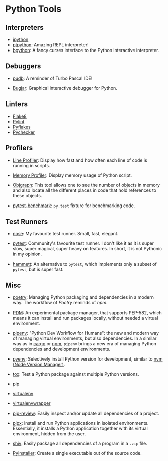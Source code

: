 Python Tools
============

Interpreters
------------

 - [ipython][ipython]
 - [ptpython][ptpython]:  Amazing REPL interpreter!
 - [bpython][bpython]:
   A fancy curses interface to the Python interactive interpreter.

Debuggers
---------

 - [pudb](https://github.com/inducer/pudb):
   A reminder of Turbo Pascal IDE!

 - [Bugjar](http://pybee.org/bugjar/):
   Graphical interactive debugger for Python.


Linters
-------

 - [Flake8](http://flake8.pycqa.org/)
 - [Pylint](http://www.pylint.org/)
 - [Pyflakes](https://pypi.python.org/pypi/pyflakes)
 - [Pychecker](http://pychecker.sourceforge.net/)


Profilers
---------

 - [Line Profiler](http://packages.python.org/line_profiler/):
   Display how fast and how often each line of code is running in scripts.

 - [Memory Profiler](https://github.com/fabianp/memory_profiler):
   Display memory usage of Python script.

 - [Objgraph](http://mg.pov.lt/objgraph/): This tool allows one to see the
   number of objects in memory and also locate all the different places in
   code that hold references to these objects.

 - [pytest-benchmark](https://github.com/ionelmc/pytest-benchmark):
   `py.test` fixture for benchmarking code.


Test Runners
------------

 - [nose](https://nose.readthedocs.io/):
   My favourite test runner.  Small, fast, elegant.

 - [pytest](https://docs.pytest.org/):
   Community's favourite test runner.
   I don't like it as it is super slow, super magical, super heavy on features.
   In short, it is not Pythonic in my opinion.

 - [hammett](https://github.com/boxed/hammett/):
   An alternative to `pytest`, which implements only a subset of `pytest`,
   but is super fast.


Misc
----

 - [poetry](https://python-poetry.org/):
   Managing Python packaging and dependencies in a modern way.
   The workflow of _Poetry_ reminds of _npm_.

 - [PDM](https://pdm.fming.dev/):
   An experimental package manager, that supports PEP-582, which means it can
   install and run packages locally, without needed a virtual environment.

 - [pipenv](https://docs.pipenv.org/):
   "Python Dev Workflow for Humans":  the new and modern way of managing
   virtual environments, but also dependencies.  In a similar way as in
   [cargo](https://doc.rust-lang.org/stable/cargo/) or
   [npm](https://www.npmjs.com/), `pipenv` brings a new era of managing Python
   dependencies and development environments.

 - [pyenv](https://github.com/yyuu/pyenv):
   Selectively install Python version for development, similar to
   [nvm (Node Version Manager)](https://github.com/creationix/nvm).

 - [tox](https://testrun.org/tox/):
   Test a Python package against multiple Python versions.

 - [pip](https://pip.pypa.io/)
 - [virtualenv](https://virtualenv.pypa.io/)
 - [virtualenvwrapper](https://virtualenvwrapper.readthedocs.io/)

 - [pip-review](https://pypi.org/project/pip-review/):
   Easily inspect and/or update all dependencies of a project.

 - [pipx](https://pipxproject.github.io/pipx/):
   Install and run Python applications in isolated environments.
   Essentially, it installs a Python application together with its virtual
   environment, hidden from the user.

 - [shiv](https://github.com/linkedin/shiv):
   Easily package all dependencies of a program in a `.zip` file.

 - [PyInstaller](https://pyinstaller.readthedocs.io/):
   Create a single executable out of the source code.


[ipython]:	https://ipython.org/
[ptpython]:	https://github.com/jonathanslenders/ptpython
[bpython]:	http://www.bpython-interpreter.org/
